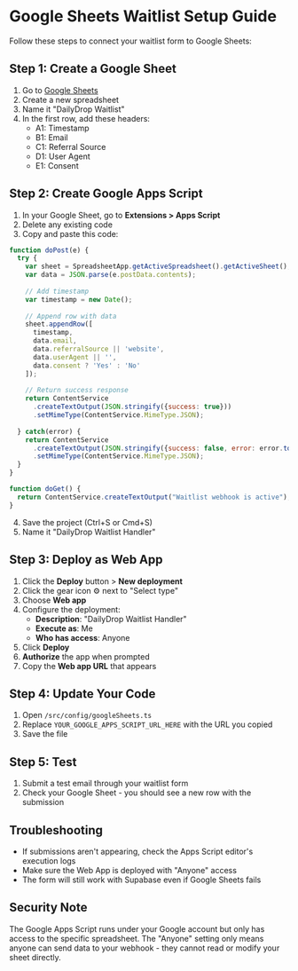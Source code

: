 # Google Sheets Waitlist Setup Guide

Follow these steps to connect your waitlist form to Google Sheets:

## Step 1: Create a Google Sheet

1. Go to [Google Sheets](https://sheets.google.com)
2. Create a new spreadsheet
3. Name it "DailyDrop Waitlist"
4. In the first row, add these headers:
   - A1: Timestamp
   - B1: Email
   - C1: Referral Source
   - D1: User Agent
   - E1: Consent

## Step 2: Create Google Apps Script

1. In your Google Sheet, go to **Extensions > Apps Script**
2. Delete any existing code
3. Copy and paste this code:

```javascript
function doPost(e) {
  try {
    var sheet = SpreadsheetApp.getActiveSpreadsheet().getActiveSheet();
    var data = JSON.parse(e.postData.contents);
    
    // Add timestamp
    var timestamp = new Date();
    
    // Append row with data
    sheet.appendRow([
      timestamp,
      data.email,
      data.referralSource || 'website',
      data.userAgent || '',
      data.consent ? 'Yes' : 'No'
    ]);
    
    // Return success response
    return ContentService
      .createTextOutput(JSON.stringify({success: true}))
      .setMimeType(ContentService.MimeType.JSON);
      
  } catch(error) {
    return ContentService
      .createTextOutput(JSON.stringify({success: false, error: error.toString()}))
      .setMimeType(ContentService.MimeType.JSON);
  }
}

function doGet() {
  return ContentService.createTextOutput("Waitlist webhook is active");
}
```

4. Save the project (Ctrl+S or Cmd+S)
5. Name it "DailyDrop Waitlist Handler"

## Step 3: Deploy as Web App

1. Click the **Deploy** button > **New deployment**
2. Click the gear icon ⚙️ next to "Select type"
3. Choose **Web app**
4. Configure the deployment:
   - **Description**: "DailyDrop Waitlist Handler"
   - **Execute as**: Me
   - **Who has access**: Anyone
5. Click **Deploy**
6. **Authorize** the app when prompted
7. Copy the **Web app URL** that appears

## Step 4: Update Your Code

1. Open `/src/config/googleSheets.ts`
2. Replace `YOUR_GOOGLE_APPS_SCRIPT_URL_HERE` with the URL you copied
3. Save the file

## Step 5: Test

1. Submit a test email through your waitlist form
2. Check your Google Sheet - you should see a new row with the submission

## Troubleshooting

- If submissions aren't appearing, check the Apps Script editor's execution logs
- Make sure the Web App is deployed with "Anyone" access
- The form will still work with Supabase even if Google Sheets fails

## Security Note

The Google Apps Script runs under your Google account but only has access to the specific spreadsheet. The "Anyone" setting only means anyone can send data to your webhook - they cannot read or modify your sheet directly.